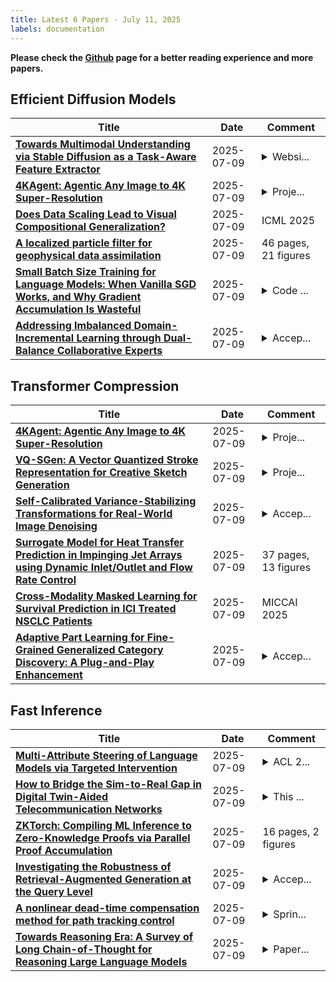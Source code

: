 ```yaml
---
title: Latest 6 Papers - July 11, 2025
labels: documentation
---
```

**Please check the [Github](https://github.com/zezhishao/MTS_Daily_ArXiv) page for a better reading experience and more papers.**

## Efficient Diffusion Models
| **Title** | **Date** | **Comment** |
| --- | --- | --- |
| **[Towards Multimodal Understanding via Stable Diffusion as a Task-Aware Feature Extractor](http://arxiv.org/abs/2507.07106v1)** | 2025-07-09 | <details><summary>Websi...</summary><p>Website: see https://vatsalag99.github.io/mustafar/</p></details> |
| **[4KAgent: Agentic Any Image to 4K Super-Resolution](http://arxiv.org/abs/2507.07105v1)** | 2025-07-09 | <details><summary>Proje...</summary><p>Project page: https://4kagent.github.io</p></details> |
| **[Does Data Scaling Lead to Visual Compositional Generalization?](http://arxiv.org/abs/2507.07102v1)** | 2025-07-09 | ICML 2025 |
| **[A localized particle filter for geophysical data assimilation](http://arxiv.org/abs/2507.07103v1)** | 2025-07-09 | 46 pages, 21 figures |
| **[Small Batch Size Training for Language Models: When Vanilla SGD Works, and Why Gradient Accumulation Is Wasteful](http://arxiv.org/abs/2507.07101v1)** | 2025-07-09 | <details><summary>Code ...</summary><p>Code available at: https://github.com/martin-marek/batch-size</p></details> |
| **[Addressing Imbalanced Domain-Incremental Learning through Dual-Balance Collaborative Experts](http://arxiv.org/abs/2507.07100v1)** | 2025-07-09 | <details><summary>Accep...</summary><p>Accepted by ICML 2025</p></details> |

## Transformer Compression
| **Title** | **Date** | **Comment** |
| --- | --- | --- |
| **[4KAgent: Agentic Any Image to 4K Super-Resolution](http://arxiv.org/abs/2507.07105v1)** | 2025-07-09 | <details><summary>Proje...</summary><p>Project page: https://4kagent.github.io</p></details> |
| **[VQ-SGen: A Vector Quantized Stroke Representation for Creative Sketch Generation](http://arxiv.org/abs/2411.16446v3)** | 2025-07-09 | <details><summary>Proje...</summary><p>Project Page: https://enigma-li.github.io/projects/VQ-SGen/VQ-SGen.html</p></details> |
| **[Self-Calibrated Variance-Stabilizing Transformations for Real-World Image Denoising](http://arxiv.org/abs/2407.17399v2)** | 2025-07-09 | <details><summary>Accep...</summary><p>Accepted at IEEE/CVF International Conference on Computer Vision (ICCV) 2025</p></details> |
| **[Surrogate Model for Heat Transfer Prediction in Impinging Jet Arrays using Dynamic Inlet/Outlet and Flow Rate Control](http://arxiv.org/abs/2507.07034v1)** | 2025-07-09 | 37 pages, 13 figures |
| **[Cross-Modality Masked Learning for Survival Prediction in ICI Treated NSCLC Patients](http://arxiv.org/abs/2507.06994v1)** | 2025-07-09 | MICCAI 2025 |
| **[Adaptive Part Learning for Fine-Grained Generalized Category Discovery: A Plug-and-Play Enhancement](http://arxiv.org/abs/2507.06928v1)** | 2025-07-09 | <details><summary>Accep...</summary><p>Accepted to CVPR 2025</p></details> |

## Fast Inference
| **Title** | **Date** | **Comment** |
| --- | --- | --- |
| **[Multi-Attribute Steering of Language Models via Targeted Intervention](http://arxiv.org/abs/2502.12446v2)** | 2025-07-09 | <details><summary>ACL 2...</summary><p>ACL 2025 camera-ready, code link: https://github.com/duykhuongnguyen/MAT-Steer</p></details> |
| **[How to Bridge the Sim-to-Real Gap in Digital Twin-Aided Telecommunication Networks](http://arxiv.org/abs/2507.07067v1)** | 2025-07-09 | <details><summary>This ...</summary><p>This work has been submitted to the IEEE for possible publication</p></details> |
| **[ZKTorch: Compiling ML Inference to Zero-Knowledge Proofs via Parallel Proof Accumulation](http://arxiv.org/abs/2507.07031v1)** | 2025-07-09 | 16 pages, 2 figures |
| **[Investigating the Robustness of Retrieval-Augmented Generation at the Query Level](http://arxiv.org/abs/2507.06956v1)** | 2025-07-09 | <details><summary>Accep...</summary><p>Accepted to Generation, Evaluation & Metrics (GEM) Workshop at ACL 2025</p></details> |
| **[A nonlinear dead-time compensation method for path tracking control](http://arxiv.org/abs/2507.06935v1)** | 2025-07-09 | <details><summary>Sprin...</summary><p>Springer book on Recent Advances in Autonomous Vehicle Technology</p></details> |
| **[Towards Reasoning Era: A Survey of Long Chain-of-Thought for Reasoning Large Language Models](http://arxiv.org/abs/2503.09567v4)** | 2025-07-09 | <details><summary>Paper...</summary><p>Paper are available at https://long-cot.github.io/, and Github are available at https://github.com/LightChen233/Awesome-Long-Chain-of-Thought-Reasoning</p></details> |

